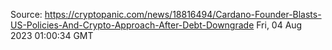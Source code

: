 Source: https://cryptopanic.com/news/18816494/Cardano-Founder-Blasts-US-Policies-And-Crypto-Approach-After-Debt-Downgrade
Fri, 04 Aug 2023 01:00:34 GMT
